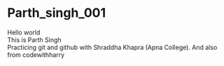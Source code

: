 # Parth_singh_001
Hello world
<br>
This is Parth Singh
<br>
Practicing git and github with Shraddha Khapra (Apna College).
And also from codewithharry
